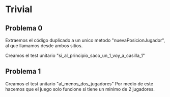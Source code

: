 # Trivial
## Problema 0 
Extraemos el código duplicado a un unico metodo "nuevaPosicionJugador", 
al que llamamos desde ambos sitios.

Creamos el test unitario "si_al_principio_saco_un_1_voy_a_casilla_1"

## Problema 1
Creamos el test unitario "al_menos_dos_jugadores"
Por medio de este hacemos que el juego solo funcione si tiene un minimo de 2 jugadores. 